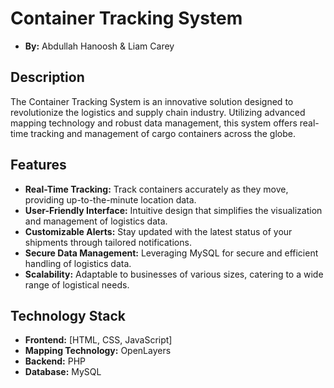 # Container Tracking System
- **By:** Abdullah Hanoosh & Liam Carey
## Description
The Container Tracking System is an innovative solution designed to revolutionize the logistics and supply chain industry. Utilizing advanced mapping technology and robust data management, this system offers real-time tracking and management of cargo containers across the globe.

## Features
- **Real-Time Tracking:** Track containers accurately as they move, providing up-to-the-minute location data.
- **User-Friendly Interface:** Intuitive design that simplifies the visualization and management of logistics data.
- **Customizable Alerts:** Stay updated with the latest status of your shipments through tailored notifications.
- **Secure Data Management:** Leveraging MySQL for secure and efficient handling of logistics data.
- **Scalability:** Adaptable to businesses of various sizes, catering to a wide range of logistical needs.

## Technology Stack
- **Frontend:** [HTML, CSS, JavaScript]
- **Mapping Technology:** OpenLayers
- **Backend:** PHP
- **Database:** MySQL

